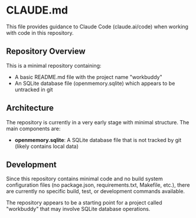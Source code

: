 # CLAUDE.md

This file provides guidance to Claude Code (claude.ai/code) when working with code in this repository.

## Repository Overview

This is a minimal repository containing:
- A basic README.md file with the project name "workbuddy"
- An SQLite database file (openmemory.sqlite) which appears to be untracked in git

## Architecture

The repository is currently in a very early stage with minimal structure. The main components are:
- **openmemory.sqlite**: A SQLite database file that is not tracked by git (likely contains local data)

## Development

Since this repository contains minimal code and no build system configuration files (no package.json, requirements.txt, Makefile, etc.), there are currently no specific build, test, or development commands available.

The repository appears to be a starting point for a project called "workbuddy" that may involve SQLite database operations.